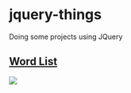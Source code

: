 # jquery-things
Doing some projects using JQuery
## <a href="word-list">Word List</a>
<a href="https://tush-tr.github.io/jquery-things/list-words/"><img src="word-list/preview.gif"></a>
